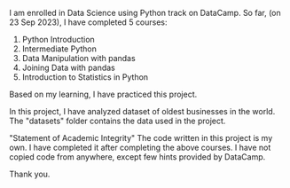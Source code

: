 I am enrolled in Data Science using Python track on DataCamp.
So far, (on 23 Sep 2023), I have completed 5 courses:
1. Python Introduction
2. Intermediate Python
3. Data Manipulation with pandas
4. Joining Data with pandas
5. Introduction to Statistics in Python

Based on my learning, I have practiced this project. 

In this project, I have analyzed dataset of oldest businesses in the world. The "datasets" folder contains the data used in the project.

"Statement of Academic Integrity"
The code written in this project is my own. 
I have completed it after completing the above courses.
I have not copied code from anywhere, except few hints provided by DataCamp.

Thank you.
